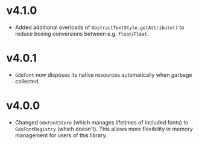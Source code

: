 
# v4.1.0
- Added additional overloads of `AbstractTextStyle.getAttribute()` to reduce boxing conversions between e.g. `float`/`Float`.

# v4.0.1
- `GdxFont` now disposes its native resources automatically when garbage collected.

# v4.0.0
- Changed `GdxFontStore` (which manages lifetimes of included fonts) to `GdxFontRegistry` (which doesn't). This allows more flexibility in memory management for users of this library.
